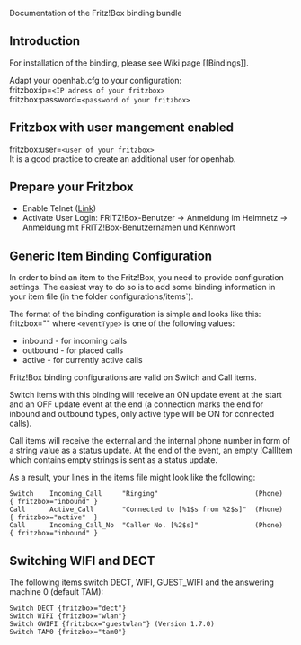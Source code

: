 Documentation of the Fritz!Box binding bundle

## Introduction

For installation of the binding, please see Wiki page [[Bindings]].

Adapt your openhab.cfg to your configuration:<BR>
fritzbox:ip=`<IP adress of your fritzbox>`<BR>
fritzbox:password=`<password of your fritzbox>`

## Fritzbox with user mangement enabled
fritzbox:user=`<user of your fritzbox>`<BR>
It is a good practice to create an additional user for openhab. 

## Prepare your Fritzbox
* Enable Telnet ([Link](http://www.wehavemorefun.de/fritzbox/Starten_von_telnetd))<BR>
* Activate User Login: FRITZ!Box-Benutzer -> Anmeldung im Heimnetz -> Anmeldung mit FRITZ!Box-Benutzernamen und Kennwort 

## Generic Item Binding Configuration

In order to bind an item to the Fritz!Box, you need to provide configuration settings. The easiest way to do so is to add some binding information in your item file (in the folder configurations/items`). 

The format of the binding configuration is simple and looks like this:
    fritzbox="<eventType>"
where `<eventType>` is one of the following values:
- inbound - for incoming calls
- outbound - for placed calls
- active - for currently active calls

Fritz!Box binding configurations are valid on Switch and Call items.

Switch items with this binding will receive an ON update event at the start and an OFF update event at the end (a connection marks the end for inbound and outbound types, only active type will be ON for connected calls).

Call items will receive the external and the internal phone number in form of a string value as a status update. At the end of the event, an empty !CallItem which contains empty strings is sent as a status update.

As a result, your lines in the items file might look like the following:

    Switch    Incoming_Call     "Ringing"                        (Phone)    { fritzbox="inbound" }
    Call      Active_Call       "Connected to [%1$s from %2$s]"  (Phone)    { fritzbox="active"  }
    Call      Incoming_Call_No  "Caller No. [%2$s]"              (Phone)    { fritzbox="inbound" } 

## Switching WIFI and DECT

The following items switch DECT, WIFI, GUEST_WIFI and the answering machine 0 (default TAM):

    Switch DECT {fritzbox="dect"}
    Switch WIFI {fritzbox="wlan"}
    Switch GWIFI {fritzbox="guestwlan"} (Version 1.7.0)
    Switch TAM0 {fritzbox="tam0"}
